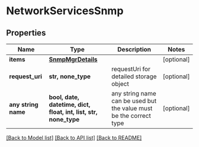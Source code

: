 # NetworkServicesSnmp


## Properties
Name | Type | Description | Notes
------------ | ------------- | ------------- | -------------
**items** | [**SnmpMgrDetails**](SnmpMgrDetails.md) |  | [optional] 
**request_uri** | **str, none_type** | requestUri for detailed storage object               | [optional] 
**any string name** | **bool, date, datetime, dict, float, int, list, str, none_type** | any string name can be used but the value must be the correct type | [optional]

[[Back to Model list]](../README.md#documentation-for-models) [[Back to API list]](../README.md#documentation-for-api-endpoints) [[Back to README]](../README.md)


